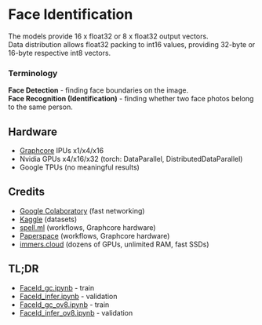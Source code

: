# Face Identification
The models provide 16 x float32 or 8 x float32 output vectors.  
Data distribution allows float32 packing to int16 values,
providing 32-byte or 16-byte respective int8 vectors.

### Terminology
**Face Detection** - finding face boundaries on the image.  
**Face Recognition (Identification)** - finding whether two face photos belong to the same person.  

## Hardware
- [Graphcore](https://graphcore.ai) IPUs x1/x4/x16
- Nvidia GPUs x4/x16/x32 (torch: DataParallel, DistributedDataParallel)
- Google TPUs (no meaningful results)

## Credits
- [Google Colaboratory](https://colab.research.google.com) (fast networking)
- [Kaggle](https://kaggle.com) (datasets)
- [spell.ml](https://spell.ml) (workflows, Graphcore hardware)
- [Paperspace](https://paperspace.com) (workflows, Graphcore hardware)
- [immers.cloud](https://immers.cloud) (dozens of GPUs, unlimited RAM, fast SSDs)

## TL;DR
- [FaceId_gc.ipynb](FaceId_gc.ipynb) - train
- [FaceId_infer.ipynb](FaceId_infer.ipynb) - validation
- [FaceId_gc_ov8.ipynb](FaceId_gc_ov8.ipynb) - train
- [FaceId_infer_ov8.ipynb](FaceId_infer_ov8.ipynb) - validation
